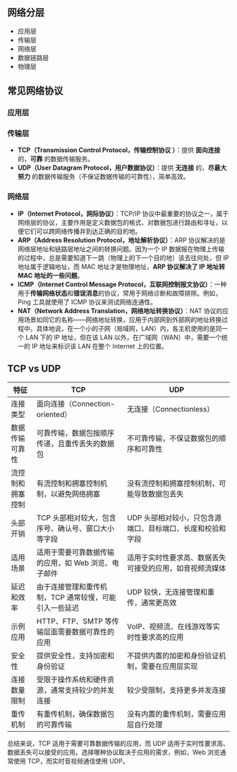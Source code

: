 ## 网络分层

- 应用层
- 传输层
- 网络层
- 数据链路层
- 物理层

## 常见网络协议

### 应用层



### 传输层

- **TCP（Transmission Control Protocol，传输控制协议 ）**：提供 **面向连接** 的，**可靠** 的数据传输服务。
- **UDP（User Datagram Protocol，用户数据协议）**：提供 **无连接** 的，**尽最大努力** 的数据传输服务（不保证数据传输的可靠性），简单高效。

### 网络层

- **IP（Internet Protocol，网际协议）**：TCP/IP 协议中最重要的协议之一，属于网络层的协议，主要作用是定义数据包的格式、对数据包进行路由和寻址，以便它们可以跨网络传播并到达正确的目的地。
- **ARP（Address Resolution Protocol，地址解析协议）**：ARP 协议解决的是网络层地址和链路层地址之间的转换问题。因为一个 IP 数据报在物理上传输的过程中，总是需要知道下一跳（物理上的下一个目的地）该去往何处，但 IP 地址属于逻辑地址，而 MAC 地址才是物理地址，**ARP 协议解决了 IP 地址转 MAC 地址的一些问题**。
- **ICMP（Internet Control Message Protocol，互联网控制报文协议）**：一种用于**传输网络状态**和**错误消息**的协议，常用于网络诊断和故障排除。例如，Ping 工具就使用了 ICMP 协议来测试网络连通性。
- **NAT（Network Address Translation，网络地址转换协议）**：NAT 协议的应用场景如同它的名称——网络地址转换，应用于内部网到外部网的地址转换过程中。具体地说，在一个小的子网（局域网，LAN）内，各主机使用的是同一个 LAN 下的 IP 地址，但在该 LAN 以外，在广域网（WAN）中，需要一个统一的 IP 地址来标识该 LAN 在整个 Internet 上的位置。

## TCP vs UDP

|特征|TCP|UDP|
|---|---|---|
|连接类型|面向连接（Connection-oriented）|无连接（Connectionless）|
|数据传输可靠性|可靠传输，数据包按顺序传递，且重传丢失的数据包|不可靠传输，不保证数据包的顺序和可靠性|
|流控制和拥塞控制|有流控制和拥塞控制机制，以避免网络拥塞|没有流控制和拥塞控制机制，可能导致数据包丢失|
|头部开销|TCP 头部相对较大，包含序号、确认号、窗口大小等字段|UDP 头部相对较小，只包含源端口、目标端口、长度和校验和字段|
|适用场景|适用于需要可靠数据传输的应用，如 Web 浏览、电子邮件|适用于实时性要求高、数据丢失可接受的应用，如音视频流媒体|
|延迟和效率|由于连接管理和重传机制，TCP 通常较慢，可能引入一些延迟|UDP 较快，无连接管理和重传，通常更高效|
|示例应用|HTTP、FTP、SMTP 等传输层面需要数据可靠性的应用|VoIP、视频流、在线游戏等实时性要求高的应用|
|安全性|提供安全性，支持加密和身份验证|不提供内置的加密和身份验证机制，需要在应用层实现|
|连接数量限制|受限于操作系统和硬件资源，通常支持较少的并发连接|较少受限制，支持更多并发连接|
|重传机制|有重传机制，确保数据包的可靠传输|没有内置的重传机制，需要应用层自行处理|

总结来说，TCP 适用于需要可靠数据传输的应用，而 UDP 适用于实时性要求高、数据丢失可以接受的应用。选择哪种协议取决于应用的需求，例如，Web 浏览通常使用 TCP，而实时音视频通信使用 UDP。